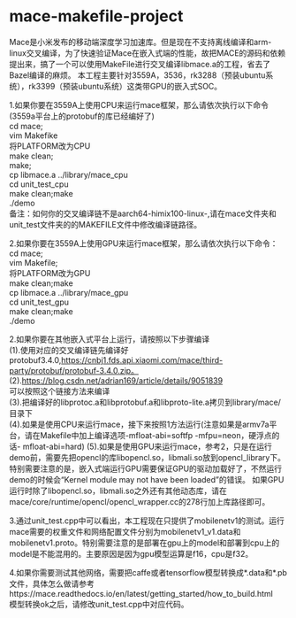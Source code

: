 # mace-makefile-project
Mace是小米发布的移动端深度学习加速库。但是现在不支持离线编译和arm-linux交叉编译，为了快速验证Mace在嵌入式端的性能，故把MACE的源码和依赖提出来，搞了一个可以使用MakeFile进行交叉编译libmace.a的工程，省去了Bazel编译的麻烦。 本工程主要针对3559A，3536，rk3288（预装ubuntu系统），rk3399（预装ubuntu系统）这类带GPU的嵌入式SOC。 

1.如果你要在3559A上使用CPU来运行mace框架，那么请依次执行以下命令(3559a平台上的protobuf的库已经编好了)  
  cd mace;  
  vim Makefike  
  将PLATFORM改为CPU  
  make clean;  
  make;  
  cp libmace.a ../library/mace_cpu  
  cd unit_test_cpu  
  make clean;make   
  ./demo   
备注：如何你的交叉编译链不是aarch64-himix100-linux-,请在mace文件夹和unit_test文件夹的的MAKEFILE文件中修改编译链路径。  

2.如果你要在3559A上使用GPU来运行mace框架，那么请依次执行以下命令：  
  cd mace;  
  vim Makefile;  
  将PLATFORM改为GPU  
  make clean;make  
  cp libmace.a ../library/mace_gpu  
  cd unit_test_gpu  
  make clean;make  
  ./demo  

2.如果你要在其他嵌入式平台上运行，请按照以下步骤编译  
(1).使用对应的交叉编译链先编译好protobuf3.4.0,https://cnbj1.fds.api.xiaomi.com/mace/third-party/protobuf/protobuf-3.4.0.zip。  
(2).https://blog.csdn.net/adrian169/article/details/9051839  
    可以按照这个链接方法来编译  
(3).把编译好的libprotoc.a和libprotobuf.a和libproto-lite.a拷贝到library/mace/目录下   
(4).如果是使用CPU来运行mace，接下来按照1方法运行(注意如果是armv7a平台，请在Makefile中加上编译选项-mfloat-abi=softfp -mfpu=neon，硬浮点的话-     mfloat-abi=hard)
(5).如果是使用GPU来运行mace，参考2，只是在运行demo前，需要先把opencl的库libopencl.so，libmali.so放到opencl_library下。  
    特别需要注意的是，嵌入式端运行GPU需要保证GPU的驱动加载好了，不然运行demo的时候会“Kernel module may not have been loaded”的错误。
    如果GPU运行时除了libopencl.so，libmali.so之外还有其他动态库，请在mace/core/runtime/opencl/opencl_wrapper.cc的278行加上库路径即可。  
 
 3.通过unit_test.cpp中可以看出，本工程现在只提供了mobilenetv1的测试。运行mace需要的权重文件和网络配置文件分别为mobilenetv1_v1.data和mobilenetv1.proto。特别需要注意的是部署在gpu上的model和部署到cpu上的model是不能混用的。主要原因是因为gpu模型运算是f16，cpu是f32。
 
 4.如果你需要测试其他网络，需要把caffe或者tensorflow模型转换成*.data和*.pb文件，具体怎么做请参考https://mace.readthedocs.io/en/latest/getting_started/how_to_build.html  
   模型转换ok之后，请修改unit_test.cpp中对应代码。
